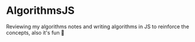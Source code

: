# AlgorithmsJS
Reviewing my algorithms notes and writing algorithms in JS to reinforce the concepts, also it's fun 🤩

